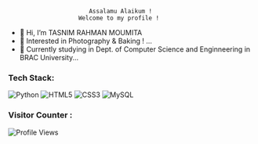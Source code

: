                            Assalamu Alaikum !
                        Welcome to my profile !
                         
- 👋 Hi, I’m TASNIM RAHMAN MOUMITA
- 👀 Interested in Photography & Baking ! ...
- 🌱 Currently studying in Dept. of Computer Science and Enginneering in BRAC University...
  
<!---
MOUMITASNIM/MOUMITASNIM is a ✨ special ✨ repository because its `README.md` (this file) appears on your GitHub profile.
You can click the Preview link to take a look at your changes.
--->
### Tech Stack:
![Python](https://img.shields.io/badge/Python-%233776AB.svg?style=flat&logo=python&logoColor=white)
![HTML5](https://img.shields.io/badge/HTML5-%23E34F26.svg?style=flat&logo=html5&logoColor=white)
![CSS3](https://img.shields.io/badge/CSS3-%231572B6.svg?style=flat&logo=css3&logoColor=white)
![MySQL](https://img.shields.io/badge/MySQL-%2300f.svg?style=flat&logo=mysql&logoColor=white)

### Visitor Counter :
![Profile Views](https://komarev.com/ghpvc/?MOUMITASNIM=your-username&color=red&style=flat-square)

